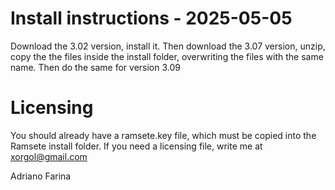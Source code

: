 # Install instructions - 2025-05-05
Download the 3.02 version, install it.
Then download the 3.07 version, unzip, copy the the files inside the install folder, overwriting the files with the same name. 
Then do the same for version 3.09

# Licensing

You should already have a ramsete.key file, which must be copied into the Ramsete install folder.
If you need a licensing file, write me at xorgol@gmail.com

Adriano Farina
